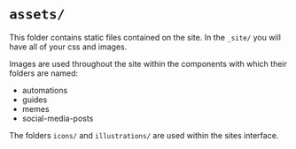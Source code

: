 # `assets/`

This folder contains static files contained on the site.
In the `_site/` you will have all of your css and images.

Images are used throughout the site within the components with which their folders are named:

* automations
* guides
* memes
* social-media-posts

The folders `icons/` and `illustrations/` are used within the sites interface.
